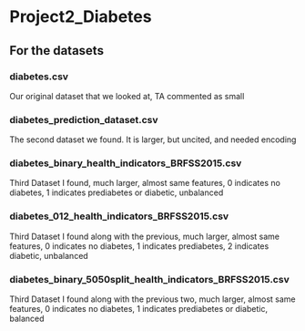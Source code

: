 # Project2_Diabetes

## For the datasets

### diabetes.csv
Our original dataset that we looked at, TA commented as small

### diabetes_prediction_dataset.csv
The second dataset we found. It is larger, but uncited, and needed encoding

### diabetes_binary_health_indicators_BRFSS2015.csv
Third Dataset I found, much larger, almost same features, 0 indicates no diabetes, 1 indicates prediabetes or diabetic, unbalanced

### diabetes_012_health_indicators_BRFSS2015.csv
Third Dataset I found along with the previous, much larger, almost same features, 0 indicates no diabetes, 1 indicates prediabetes, 2 indicates diabetic, unbalanced

### diabetes_binary_5050split_health_indicators_BRFSS2015.csv
Third Dataset I found along with the previous two, much larger, almost same features, 0 indicates no diabetes, 1 indicates prediabetes or diabetic, balanced